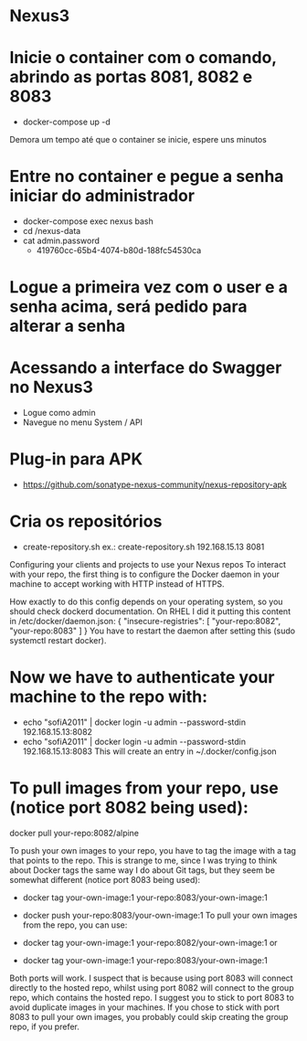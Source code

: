 # Nexus3

# Inicie o container com o comando, abrindo as portas 8081, 8082 e 8083
- docker-compose up -d

Demora um tempo até que o container se inicie, espere uns minutos

# Entre no container e pegue a senha iniciar do administrador
* docker-compose exec nexus bash
* cd /nexus-data
* cat admin.password
    - 419760cc-65b4-4074-b80d-188fc54530ca

# Logue a primeira vez com o user e a senha acima, será pedido para alterar a senha

# Acessando a interface do Swagger no Nexus3
- Logue como admin
- Navegue no menu System / API

# Plug-in para APK
* https://github.com/sonatype-nexus-community/nexus-repository-apk

# Cria os repositórios
* create-repository.sh <host> <port>
    ex.: create-repository.sh 192.168.15.13 8081

Configuring your clients and projects to use your Nexus repos
To interact with your repo, the first thing is to configure the Docker daemon in your machine to accept working with HTTP instead of HTTPS.

How exactly to do this config depends on your operating system, so you should check dockerd documentation. On RHEL I did it putting this content in /etc/docker/daemon.json:
{
  "insecure-registries": [
    "your-repo:8082",
    "your-repo:8083"
  ]
}
You have to restart the daemon after setting this (sudo systemctl restart docker).

# Now we have to authenticate your machine to the repo with:
* echo "sofiA2011" | docker login -u admin --password-stdin 192.168.15.13:8082
* echo "sofiA2011" | docker login -u admin --password-stdin 192.168.15.13:8083
This will create an entry in ~/.docker/config.json

# To pull images from your repo, use (notice port 8082 being used):
docker pull your-repo:8082/alpine

To push your own images to your repo, you have to tag the image with a tag that points to the repo. This is strange to me, since I was trying to think about Docker tags the same way I do about Git tags, but they seem be somewhat different (notice port 8083 being used):

* docker tag your-own-image:1 your-repo:8083/your-own-image:1
* docker push your-repo:8083/your-own-image:1
To pull your own images from the repo, you can use:

* docker tag your-own-image:1 your-repo:8082/your-own-image:1
or
* docker tag your-own-image:1 your-repo:8083/your-own-image:1

Both ports will work. I suspect that is because using port 8083 will connect directly to the hosted repo, whilst using port 8082 will connect to the group repo, which contains the hosted repo. I suggest you to stick to port 8083 to avoid duplicate images in your machines. If you chose to stick with port 8083 to pull your own images, you probably could skip creating the group repo, if you prefer.
